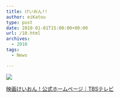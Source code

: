 ```yaml
---
title: けいおん!!
author: eiKatou
type: post
date: 2010-01-01T15:00:00+00:00
url: /10.html
archives:
  - 2010
tags:
  - News

---
```

<div class="section">
  <p>
    <img src="http://chart.apis.google.com/chart?chst=d_bubble_icon_texts_big_withshadow&#038;chld=music|bb|FFB573|000000|%e3%81%91%e3%81%84%e3%81%8a%e3%82%93%ef%bc%81%ef%bc%81|TBS%204%e6%9c%886%e6%97%a5%28%e7%81%ab%29%e3%82%88%e3%82%8a%e6%94%be%e9%80%81%e9%96%8b%e5%a7%8b%ef%bc%81|http://www.tbs.co.jp/anime/k-on/" />
  </p>
  
  <p>
    <a href="http://www.tbs.co.jp/anime/k-on/" target="_blank">映画けいおん！公式ホームページ｜TBSテレビ</a>
  </p>
</div>
